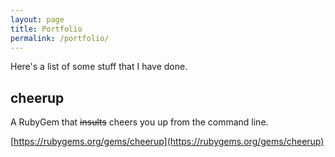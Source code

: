```yaml
---
layout: page
title: Portfolio
permalink: /portfolio/
---
```


Here's a list of some stuff that I have done.

## cheerup

A RubyGem that <del>insults</del> cheers you up from the command line.

[https://rubygems.org/gems/cheerup](https://rubygems.org/gems/cheerup)